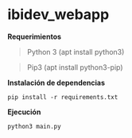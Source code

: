 # ibidev_webapp

**Requerimientos**

 > Python 3 (apt install python3)

 > Pip3 (apt install python3-pip)
 
**Instalación de dependencias**

```
pip install -r requirements.txt
```

**Ejecución**

```
python3 main.py
```
